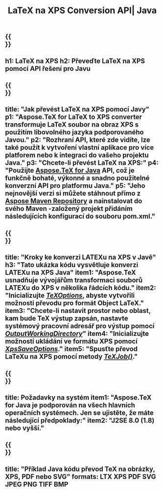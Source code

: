 ﻿---
translation: true
template: /_templates/_conversion-child-java.md
title: LaTeX na XPS Conversion API| Java
description: Funkce převodu LaTeX na XPS. Integrujte tuto místní knihovnu Java do svého projektu nebo použijte multiplatformní aplikace pro převod LaTeXu na XPS.
keywords: latex to xps api java, latex2xps integrovat
url: /java/conversion/latex-to-xps/
family: tex
platformtag: java
feature: conversion
informat: LATEX
outformat: XPS
otherformats: PNG JPEG TIFF BMP PDF SVG
---

{{<section banner>}}
---
h1: LaTeX na XPS
h2: Převeďte LaTeX na XPS pomocí API řešení pro Javu
---

{{<section overview>}}
---
title: "Jak převést LaTeX na XPS pomocí Javy"
p1: "Aspose.TeX for LaTeX to XPS converter transformuje LaTeX soubor na obraz XPS s použitím libovolného jazyka podporovaného Javou."
p2: "Rozhraní API, které zde vidíte, lze také použít k vytvoření vlastní aplikace pro více platforem nebo k integraci do vašeho projektu Java."
p3: "Chcete-li převést LaTeX na XPS:"
p4: "Použijte [Aspose.TeX for Java](https://products.aspose.com/tex/java) API, což je funkčně bohaté, výkonné a snadno použitelné konverzní API pro platformu Java."
p5: "Jeho nejnovější verzi si můžete stáhnout přímo z [Aspose Maven Repository](https://repository.aspose.com/tex/) a nainstalovat do svého Maven -založený projekt přidáním následujících konfigurací do souboru pom.xml."
---

{{<section feature1>}}
---
title: "Kroky ke konverzi LATEXu na XPS v Javě"
h3: "Tato ukázka kódu vysvětluje konverzi LATEXu na XPS Java"
item1: "Aspose.TeX usnadňuje vývojářům transformaci souborů LATEXu do XPS v několika řádcích kódu."
item2: "Inicializujte [*TeXOptions*](https://reference.aspose.com/tex/java/com.aspose.tex/TeXOptions), abyste vytvořili možnosti převodu pro formát Object LaTeX."
item3: "Chcete-li nastavit prostor nebo oblast, kam bude TeX výstup zapsán, nastavte systémový pracovní adresář pro výstup pomocí [*OutputWorkingDirectory*](https://reference.aspose.com/tex/java/com.aspose.tex/TeXOptions#getOutputWorkingDirectory--)"
item4: "Inicializujte možnosti ukládání ve formátu XPS pomocí [*XpsSaveOptions*](https://reference.aspose.com/tex/java/com.aspose.tex.rendering/XpsSaveOptions)."
item5: "Spusťte převod LaTeXu na XPS pomocí metody [*TeXJob()*](https://reference.aspose.com/tex/java/com.aspose.tex/TeXJob)."
---

{{<section feature2>}}
---
title: Požadavky na systém
item1: "Aspose.TeX for Java je podporován na všech hlavních operačních systémech. Jen se ujistěte, že máte následující předpoklady:"
item2: "J2SE 8.0 (1.8) nebo vyšší."
---

{{<section widget>}}
---
title: "Příklad Java kódu převod TeX na obrázky, XPS, PDF nebo SVG"
formats: LTX XPS PDF SVG JPEG PNG TIFF BMP
---